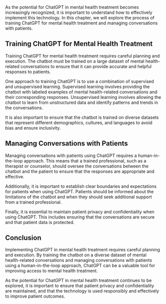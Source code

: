 

As the potential for ChatGPT in mental health treatment becomes increasingly recognized, it is important to understand how to effectively implement this technology. In this chapter, we will explore the process of training ChatGPT for mental health treatment and managing conversations with patients.

Training ChatGPT for Mental Health Treatment
--------------------------------------------

Training ChatGPT for mental health treatment requires careful planning and execution. The chatbot must be trained on a large dataset of mental health-related conversations to ensure that it can provide accurate and helpful responses to patients.

One approach to training ChatGPT is to use a combination of supervised and unsupervised learning. Supervised learning involves providing the chatbot with labeled examples of mental health-related conversations and their corresponding responses. Unsupervised learning involves allowing the chatbot to learn from unstructured data and identify patterns and trends in the conversations.

It is also important to ensure that the chatbot is trained on diverse datasets that represent different demographics, cultures, and languages to avoid bias and ensure inclusivity.

Managing Conversations with Patients
------------------------------------

Managing conversations with patients using ChatGPT requires a human-in-the-loop approach. This means that a trained professional, such as a therapist or counselor, should oversee the conversations between the chatbot and the patient to ensure that the responses are appropriate and effective.

Additionally, it is important to establish clear boundaries and expectations for patients when using ChatGPT. Patients should be informed about the limitations of the chatbot and when they should seek additional support from a trained professional.

Finally, it is essential to maintain patient privacy and confidentiality when using ChatGPT. This includes ensuring that the conversations are secure and that patient data is protected.

Conclusion
----------

Implementing ChatGPT in mental health treatment requires careful planning and execution. By training the chatbot on a diverse dataset of mental health-related conversations and managing conversations with patients using a human-in-the-loop approach, ChatGPT can be a valuable tool for improving access to mental health treatment.

As the potential for ChatGPT in mental health treatment continues to be explored, it is important to ensure that patient privacy and confidentiality are maintained, and that the technology is used responsibly and effectively to improve patient outcomes.
